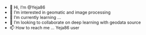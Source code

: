 - 👋 Hi, I’m @Yeja86
- 👀 I’m interested in geomatic and image processing
- 🌱 I’m currently learning ...
- 💞️ I’m looking to collaborate on deep learning with geodata source
- 📫 How to reach me ... Yeja86 user

<!---
Yeja86/Yeja86 is a ✨ special ✨ repository because its `README.md` (this file) appears on your GitHub profile.
You can click the Preview link to take a look at your changes.
--->
